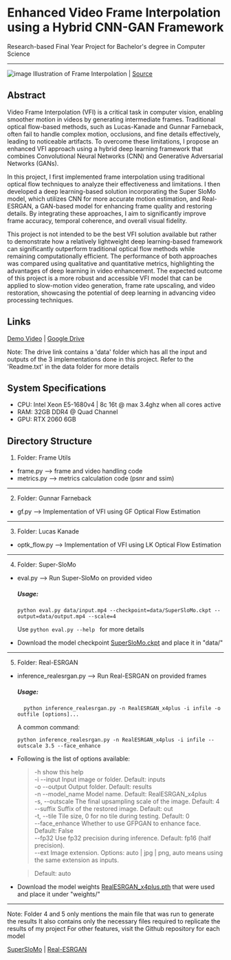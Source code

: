 # Enhanced Video Frame Interpolation using a Hybrid CNN-GAN Framework

Research-based Final Year Project for Bachelor's degree in Computer Science

------------------------------------------------------------------------------------------------------------

![image](https://github.com/user-attachments/assets/257740a8-4d30-453e-bf06-3e7f1d287de0)
Illustration of Frame Interpolation | [Source](https://commons.wikimedia.org/wiki/File:Motion_interpolation_example.jpg)

## Abstract

Video Frame Interpolation (VFI) is a critical task in computer vision, enabling smoother motion in videos by generating intermediate frames. Traditional optical flow-based methods, such as Lucas-Kanade and Gunnar Farneback, often fail to handle complex motion, occlusions, and fine details effectively, leading to noticeable artifacts. To overcome these limitations, I propose an enhanced VFI approach using a hybrid deep learning framework that combines Convolutional Neural Networks (CNN) and Generative Adversarial Networks (GANs).

In this project, I first implemented frame interpolation using traditional optical flow techniques to analyze their effectiveness and limitations. I then developed a deep learning-based solution incorporating the Super SloMo model, which utilizes CNN for more accurate motion estimation, and Real-ESRGAN, a GAN-based model for enhancing frame quality and restoring details. By integrating these approaches, I aim to significantly improve frame accuracy, temporal coherence, and overall visual fidelity.

This project is not intended to be the best VFI solution available but rather to demonstrate how a relatively lightweight deep learning-based framework can significantly outperform traditional optical flow methods while remaining computationally efficient. The performance of both approaches was compared using qualitative and quantitative metrics, highlighting the advantages of deep learning in video enhancement. The expected outcome of this project is a more robust and accessible VFI model that can be applied to slow-motion video generation, frame rate upscaling, and video restoration, showcasing the potential of deep learning in advancing video processing techniques.

## Links

[Demo Video](https://www.youtube.com/watch?v=W2cAjZULx2U) | [Google Drive](https://drive.google.com/drive/folders/1CQSXuuCh6Pmf6hjtWDWnntrJCrHuCaUr?usp=sharing)  

Note: The drive link contains a 'data' folder which has all the input and outputs of the 3 implementations done in this project. Refer to the 'Readme.txt' in the data folder for more details

## System Specifications

- CPU: Intel Xeon E5-1680v4 | 8c 16t @ max 3.4ghz when all cores active
- RAM: 32GB DDR4 @ Quad Channel
- GPU: RTX 2060 6GB

## Directory Structure

1) Folder: Frame Utils

- frame.py --> frame and video handling code
- metrics.py --> metrics calculation code (psnr and ssim)
---------------------------------------------------------------------------------------------------------------

2) Folder: Gunnar Farneback

- gf.py --> Implementation of VFI using GF Optical Flow Estimation
---------------------------------------------------------------------------------------------------------------

3) Folder: Lucas Kanade

- optk_flow.py --> Implementation of VFI using LK Optical Flow Estimation
---------------------------------------------------------------------------------------------------------------

4) Folder: Super-SloMo

- eval.py --> Run Super-SloMo on provided video

   ##### Usage:

  ``` python eval.py data/input.mp4 --checkpoint=data/SuperSloMo.ckpt --output=data/output.mp4 --scale=4 ```

  Use ```python eval.py --help ``` for more details

- Download the model checkpoint [SuperSloMo.ckpt](https://drive.google.com/file/d/1IvobLDbRiBgZr3ryCRrWL8xDbMZ-KnpF/view) and place it in "data/"
---------------------------------------------------------------------------------------------------------------

5) Folder: Real-ESRGAN

- inference_realesrgan.py --> Run Real-ESRGAN on provided frames

   ##### Usage: 

        python inference_realesrgan.py -n RealESRGAN_x4plus -i infile -o outfile [options]...

   A common command: 

     ```python inference_realesrgan.py -n RealESRGAN_x4plus -i infile --outscale 3.5 --face_enhance ```

- Following is the list of options available:

   >  -h                   show this help <br/>
   >  -i --input           Input image or folder. Default: inputs <br/>
   >  -o --output          Output folder. Default: results <br/>
   >  -n --model_name      Model name. Default: RealESRGAN_x4plus <br/>
   >  -s, --outscale       The final upsampling scale of the image. Default: 4 <br/>
   >  --suffix             Suffix of the restored image. Default: out <br/>
   >  -t, --tile           Tile size, 0 for no tile during testing. Default: 0 <br/>
   >  --face_enhance       Whether to use GFPGAN to enhance face. Default: False <br/>
   >  --fp32               Use fp32 precision during inference. Default: fp16 (half precision). <br/>
   >  --ext                Image extension. Options: auto | jpg | png, auto means using the same extension as inputs.
  
   > Default: auto

- Download the model weights [RealESRGAN_x4plus.pth](https://github.com/xinntao/Real-ESRGAN/releases/download/v0.1.0/RealESRGAN_x4plus.pth) that were used and place it under "weights/"
---------------------------------------------------------------------------------------------------------------

Note: Folder 4 and 5 only mentions the main file that was run to generate the results
      It also contains only the necessary files required to replicate the results of my project
      For other features, visit the Github repository for each model

  [SuperSloMo](https://github.com/avinashpaliwal/Super-SloMo) | 
  [Real-ESRGAN](https://github.com/xinntao/Real-ESRGAN)

